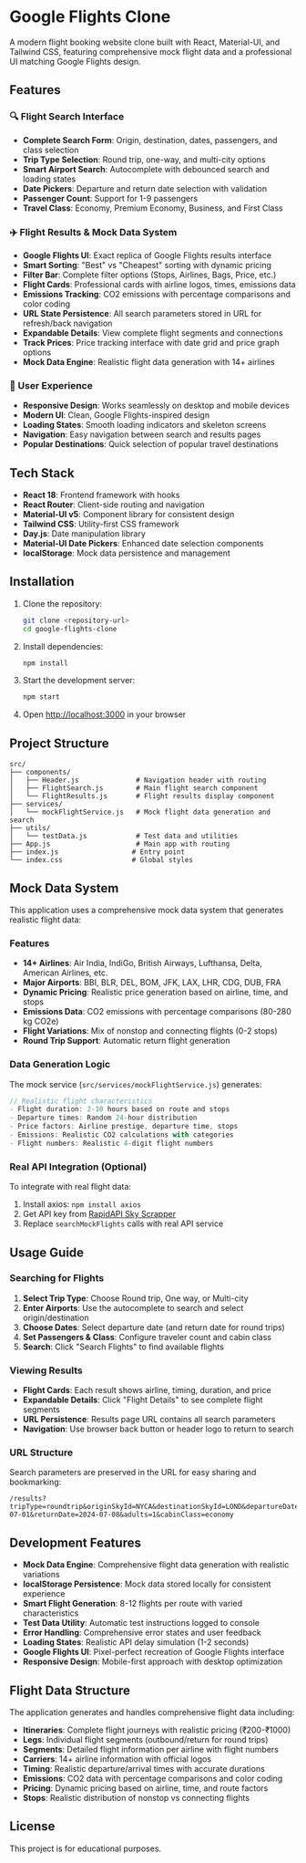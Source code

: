 # Google Flights Clone

A modern flight booking website clone built with React, Material-UI, and Tailwind CSS, featuring comprehensive mock flight data and a professional UI matching Google Flights design.

## Features

### 🔍 Flight Search Interface
- **Complete Search Form**: Origin, destination, dates, passengers, and class selection
- **Trip Type Selection**: Round trip, one-way, and multi-city options
- **Smart Airport Search**: Autocomplete with debounced search and loading states
- **Date Pickers**: Departure and return date selection with validation
- **Passenger Count**: Support for 1-9 passengers
- **Travel Class**: Economy, Premium Economy, Business, and First Class

### ✈️ Flight Results & Mock Data System
- **Google Flights UI**: Exact replica of Google Flights results interface
- **Smart Sorting**: "Best" vs "Cheapest" sorting with dynamic pricing
- **Filter Bar**: Complete filter options (Stops, Airlines, Bags, Price, etc.)
- **Flight Cards**: Professional cards with airline logos, times, emissions data
- **Emissions Tracking**: CO2 emissions with percentage comparisons and color coding
- **URL State Persistence**: All search parameters stored in URL for refresh/back navigation
- **Expandable Details**: View complete flight segments and connections
- **Track Prices**: Price tracking interface with date grid and price graph options
- **Mock Data Engine**: Realistic flight data generation with 14+ airlines

### 🎨 User Experience
- **Responsive Design**: Works seamlessly on desktop and mobile devices
- **Modern UI**: Clean, Google Flights-inspired design
- **Loading States**: Smooth loading indicators and skeleton screens
- **Navigation**: Easy navigation between search and results pages
- **Popular Destinations**: Quick selection of popular travel destinations

## Tech Stack

- **React 18**: Frontend framework with hooks
- **React Router**: Client-side routing and navigation
- **Material-UI v5**: Component library for consistent design
- **Tailwind CSS**: Utility-first CSS framework
- **Day.js**: Date manipulation library
- **Material-UI Date Pickers**: Enhanced date selection components
- **localStorage**: Mock data persistence and management

## Installation

1. Clone the repository:
   ```bash
   git clone <repository-url>
   cd google-flights-clone
   ```

2. Install dependencies:
   ```bash
   npm install
   ```

3. Start the development server:
   ```bash
   npm start
   ```

4. Open [http://localhost:3000](http://localhost:3000) in your browser

## Project Structure

```
src/
├── components/
│   ├── Header.js              # Navigation header with routing
│   ├── FlightSearch.js        # Main flight search component
│   └── FlightResults.js       # Flight results display component
├── services/
│   └── mockFlightService.js   # Mock flight data generation and search
├── utils/
│   └── testData.js            # Test data and utilities
├── App.js                     # Main app with routing
├── index.js                  # Entry point
└── index.css                 # Global styles
```

## Mock Data System

This application uses a comprehensive mock data system that generates realistic flight data:

### Features
- **14+ Airlines**: Air India, IndiGo, British Airways, Lufthansa, Delta, American Airlines, etc.
- **Major Airports**: BBI, BLR, DEL, BOM, JFK, LAX, LHR, CDG, DUB, FRA
- **Dynamic Pricing**: Realistic price generation based on airline, time, and stops
- **Emissions Data**: CO2 emissions with percentage comparisons (80-280 kg CO2e)
- **Flight Variations**: Mix of nonstop and connecting flights (0-2 stops)
- **Round Trip Support**: Automatic return flight generation

### Data Generation Logic

The mock service (`src/services/mockFlightService.js`) generates:

```javascript
// Realistic flight characteristics
- Flight duration: 2-10 hours based on route and stops
- Departure times: Random 24-hour distribution
- Price factors: Airline prestige, departure time, stops
- Emissions: Realistic CO2 calculations with categories
- Flight numbers: Realistic 4-digit flight numbers
```

### Real API Integration (Optional)

To integrate with real flight data:
1. Install axios: `npm install axios`
2. Get API key from [RapidAPI Sky Scrapper](https://rapidapi.com/3b-data-3b-data-default/api/sky-scrapper)
3. Replace `searchMockFlights` calls with real API service

## Usage Guide

### Searching for Flights

1. **Select Trip Type**: Choose Round trip, One way, or Multi-city
2. **Enter Airports**: Use the autocomplete to search and select origin/destination
3. **Choose Dates**: Select departure date (and return date for round trips)
4. **Set Passengers & Class**: Configure traveler count and cabin class
5. **Search**: Click "Search Flights" to find available flights

### Viewing Results

- **Flight Cards**: Each result shows airline, timing, duration, and price
- **Expandable Details**: Click "Flight Details" to see complete flight segments
- **URL Persistence**: Results page URL contains all search parameters
- **Navigation**: Use browser back button or header logo to return to search

### URL Structure

Search parameters are preserved in the URL for easy sharing and bookmarking:

```
/results?tripType=roundtrip&originSkyId=NYCA&destinationSkyId=LOND&departureDate=2024-07-01&returnDate=2024-07-08&adults=1&cabinClass=economy
```

## Development Features

- **Mock Data Engine**: Comprehensive flight data generation with realistic variations
- **localStorage Persistence**: Mock data stored locally for consistent experience
- **Smart Flight Generation**: 8-12 flights per route with varied characteristics
- **Test Data Utility**: Automatic test instructions logged to console
- **Error Handling**: Comprehensive error states and user feedback
- **Loading States**: Realistic API delay simulation (1-2 seconds)
- **Google Flights UI**: Pixel-perfect recreation of Google Flights interface
- **Responsive Design**: Mobile-first approach with desktop optimization

## Flight Data Structure

The application generates and handles comprehensive flight data including:

- **Itineraries**: Complete flight journeys with realistic pricing (₹200-₹1000)
- **Legs**: Individual flight segments (outbound/return for round trips)
- **Segments**: Detailed flight information per airline with flight numbers
- **Carriers**: 14+ airline information with official logos
- **Timing**: Realistic departure/arrival times with accurate durations
- **Emissions**: CO2 data with percentage comparisons and color coding
- **Pricing**: Dynamic pricing based on airline, time, and route factors
- **Stops**: Realistic distribution of nonstop vs connecting flights

## License

This project is for educational purposes.
